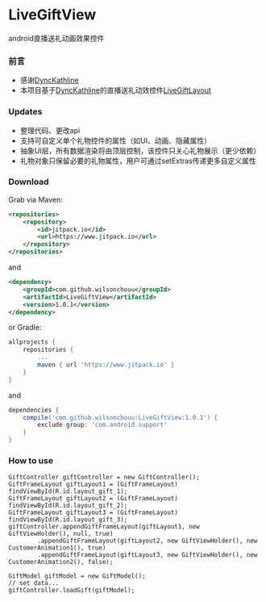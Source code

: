 LiveGiftView
==================

android直播送礼动画效果控件

### 前言

- 感谢[DyncKathline][1]
- 本项目基于[DyncKathline][1]的直播送礼动效控件[LiveGiftLayout][2]

### Updates

- 整理代码、更改api
- 支持可自定义单个礼物控件的属性（如UI、动画、隐藏属性）
- 抽象UI层，所有数据渲染将由顶层控制，该控件只关心礼物展示（更少依赖）
- 礼物对象只保留必要的礼物属性，用户可通过setExtras传递更多自定义属性

### Download

Grab via Maven:

```xml
<repositories>
	<repository>
		<id>jitpack.io</id>
		<url>https://www.jitpack.io</url>
	</repository>
</repositories>
```
and
```xml
<dependency>
    <groupId>com.github.wilsonchouu</groupId>
    <artifactId>LiveGiftView</artifactId>
    <version>1.0.1</version>
</dependency>
```

or Gradle:
```groovy
allprojects {
	repositories {
		...
		maven { url 'https://www.jitpack.io' }
	}
}
```
and
```groovy
dependencies {
    compile('com.github.wilsonchouu:LiveGiftView:1.0.1') {
        exclude group: 'com.android.support'
    }
}
```

### How to use

```
GiftController giftController = new GiftController();
GiftFrameLayout giftLayout1 = (GiftFrameLayout) findViewById(R.id.layout_gift_1);
GiftFrameLayout giftLayout2 = (GiftFrameLayout) findViewById(R.id.layout_gift_2);
GiftFrameLayout giftLayout3 = (GiftFrameLayout) findViewById(R.id.layout_gift_3);
giftController.appendGiftFrameLayout(giftLayout1, new GiftViewHolder(), null, true)
        .appendGiftFrameLayout(giftLayout2, new GiftViewHolder(), new CustomerAnimation1(), true)
        .appendGiftFrameLayout(giftLayout3, new GiftViewHolder(), new CustomerAnimation2(), false);

GiftModel giftModel = new GiftModel();
// set data...
giftController.loadGift(giftModel);
```

[1]:https://github.com/DyncKathline
[2]:https://github.com/DyncKathline/LiveGiftLayout

